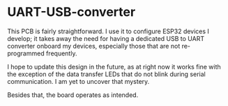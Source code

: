 # UART-USB-converter

This PCB is fairly straightforward. I use it to configure ESP32 devices I develop; it takes away the need for having a dedicated USB to UART converter onboard my devices, especially those that are not re-programmed frequently.

I hope to update this design in the future, as at right now it works fine with the exception of the data transfer LEDs that do not blink during serial communication. I am yet to uncover that mystery. 

Besides that, the board operates as intended.
